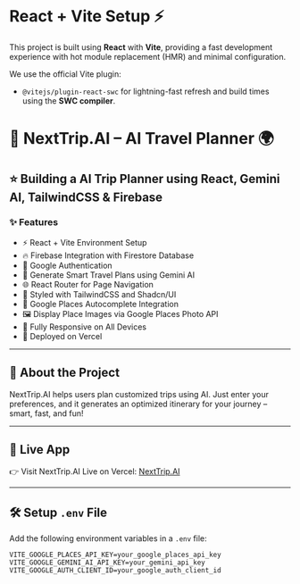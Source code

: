 # React + Vite Setup ⚡

This project is built using **React** with **Vite**, providing a fast development experience with hot module replacement (HMR) and minimal configuration.

We use the official Vite plugin:

- `@vitejs/plugin-react-swc` for lightning-fast refresh and build times using the **SWC compiler**.



  

  
# 🧳 NextTrip.AI – AI Travel Planner 🌍

## ⭐ Building a AI Trip Planner using React, Gemini AI, TailwindCSS & Firebase

### ✨ Features

- ⚡ React + Vite Environment Setup
- 🔥 Firebase Integration with Firestore Database
- 🔐 Google Authentication
- 🤖 Generate Smart Travel Plans using Gemini AI
- 🌐 React Router for Page Navigation
- 🎨 Styled with TailwindCSS and Shadcn/UI
- 📍 Google Places Autocomplete Integration
- 🖼️ Display Place Images via Google Places Photo API
- 📱 Fully Responsive on All Devices
- 🚀 Deployed on Vercel

---

## 📌 About the Project

NextTrip.AI helps users plan customized trips using AI. Just enter your preferences, and it generates an optimized itinerary for your journey – smart, fast, and fun!

---

## 🔗 Live App

👉  Visit NextTrip.AI Live on Vercel: [NextTrip.AI](https://next-trip-ai-psi.vercel.app/)

---

## 🛠️ Setup `.env` File

Add the following environment variables in a `.env` file:

```env
VITE_GOOGLE_PLACES_API_KEY=your_google_places_api_key
VITE_GOOGLE_GEMINI_AI_API_KEY=your_gemini_api_key
VITE_GOOGLE_AUTH_CLIENT_ID=your_google_auth_client_id
